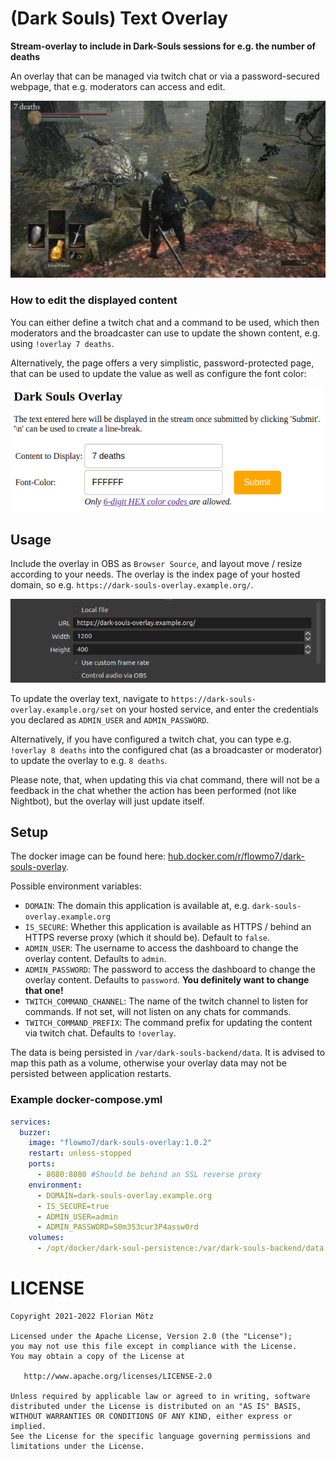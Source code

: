 # (Dark Souls) Text Overlay

**Stream-overlay to include in Dark-Souls sessions for e.g. the number of deaths**

An overlay that can be managed via twitch chat or via a password-secured webpage, that e.g. moderators can access and
edit.

<p align="center">
  <img src="https://github.com/FlowMo7/dark-souls-overlay/raw/master/screenshots/DarkSoulsOverlayScreenshot.png" alt="Screenshot of the game Dark Souls with the OBS overlay of the number of deaths" />
</p>

### How to edit the displayed content

You can either define a twitch chat and a command to be used, which then moderators and the broadcaster can use to
update the shown content, e.g. using `!overlay 7 deaths`.

Alternatively, the page offers a very simplistic, password-protected page, that can be used to update the value as well
as configure the font color:

<p align="center">
  <img src="https://github.com/FlowMo7/dark-souls-overlay/raw/master/screenshots/DarkSoulsOverlaySetPageScreenshot.png" alt="Screenshot of the page to update the shown value and font color" />
</p>

## Usage

Include the overlay in OBS as `Browser Source`, and layout move / resize according to your needs. The overlay is the
index page of your hosted domain, so e.g. `https://dark-souls-overlay.example.org/`.

<p align="center">
  <img src="https://github.com/FlowMo7/dark-souls-overlay/raw/master/screenshots/DarkSoulsOverlayObsSettingsScreenshot.png" alt="Screenshot of the page to update the shown value and font color" />
</p>

To update the overlay text, navigate to `https://dark-souls-overlay.example.org/set` on your hosted service, and enter
the credentials you declared as `ADMIN_USER` and `ADMIN_PASSWORD`.

Alternatively, if you have configured a twitch chat, you can type e.g. `!overlay 8 deaths` into the configured chat (as
a broadcaster or moderator) to update the overlay to e.g. `8 deaths`.

Please note, that, when updating this via chat command, there will not be a feedback in the chat whether the action has
been performed (not like Nightbot), but the overlay will just update itself.

## Setup

The docker image can be found
here: [hub.docker.com/r/flowmo7/dark-souls-overlay](https://hub.docker.com/r/flowmo7/dark-souls-overlay).

Possible environment variables:

* `DOMAIN`: The domain this application is available at, e.g. `dark-souls-overlay.example.org`
* `IS_SECURE`: Whether this application is available as HTTPS / behind an HTTPS reverse proxy (which it should be).
  Default to `false`.
* `ADMIN_USER`: The username to access the dashboard to change the overlay content. Defaults to `admin`.
* `ADMIN_PASSWORD`: The password to access the dashboard to change the overlay content. Defaults to `password`. **You
  definitely want to change that one!**
* `TWITCH_COMMAND_CHANNEL`: The name of the twitch channel to listen for commands. If not set, will not listen on any
  chats for commands.
* `TWITCH_COMMAND_PREFIX`: The command prefix for updating the content via twitch chat. Defaults to `!overlay`.

The data is being persisted in `/var/dark-souls-backend/data`. It is advised to map this path as a volume, otherwise
your overlay data may not be persisted between application restarts.

### Example docker-compose.yml

```yaml
services:
  buzzer:
    image: "flowmo7/dark-souls-overlay:1.0.2"
    restart: unless-stopped
    ports:
      - 8080:8080 #Should be behind an SSL reverse proxy
    environment:
      - DOMAIN=dark-souls-overlay.example.org
      - IS_SECURE=true
      - ADMIN_USER=admin
      - ADMIN_PASSWORD=S0m3S3cur3P4assw0rd
    volumes:
      - /opt/docker/dark-soul-persistence:/var/dark-souls-backend/data:rw #Change host location to your persistence path
```

# LICENSE

```
Copyright 2021-2022 Florian Mötz

Licensed under the Apache License, Version 2.0 (the "License");
you may not use this file except in compliance with the License.
You may obtain a copy of the License at

   http://www.apache.org/licenses/LICENSE-2.0

Unless required by applicable law or agreed to in writing, software
distributed under the License is distributed on an "AS IS" BASIS,
WITHOUT WARRANTIES OR CONDITIONS OF ANY KIND, either express or implied.
See the License for the specific language governing permissions and
limitations under the License.
```
